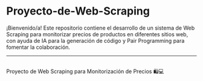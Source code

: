 <h1>Proyecto-de-Web-Scraping</h1>
<p>¡Bienvenido/a! Este repositorio contiene el desarrollo de un sistema de Web Scraping para monitorizar precios de productos en diferentes sitios web, con ayuda de IA para la generación de código y Pair Programming para fomentar la colaboración.</p>
<hr><br>
Proyecto de Web Scraping para Monitorización de Precios 🛍️💻

